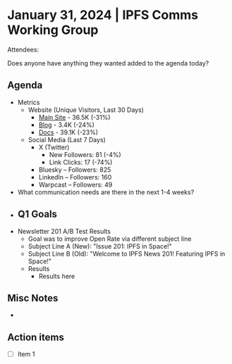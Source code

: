 # January 31, 2024 | IPFS Comms Working Group
Attendees:

Does anyone have anything they wanted added to the agenda today?

## Agenda

- Metrics
  - Website (Unique Visitors, Last 30 Days)
    - [Main Site](https://plausible.io/ipfs.tech) - 36.5K (-31%)
    - [Blog](https://plausible.io/blog.ipfs.tech) - 3.4K (-24%)
    - [Docs](https://plausible.io/docs.ipfs.tech) - 39.1K (-23%)
  - Social Media (Last 7 Days)
    - X (Twitter)
      - New Followers: 81 (-4%)
      - Link Clicks: 17 (-74%)
    - Bluesky – Followers: 825
    - LinkedIn – Followers: 160
    - Warpcast – Followers: 49
- What communication needs are there in the next 1-4 weeks?
- Q1 Goals
  - 
- Newsletter 201 A/B Test Results
  - Goal was to improve Open Rate via different subject line
  - Subject Line A (New): "Issue 201: IPFS in Space!"
  - Subject Line B (Old): "Welcome to IPFS News 201! Featuring IPFS in Space!"
  - Results
    - Results here

## Misc Notes
- 

## Action items
- [ ] Item 1
